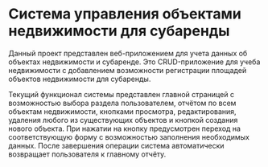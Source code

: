 # Система управления объектами недвижимости для субаренды

Данный проект представлен веб-приложением для учета данных об объектах недвижимости и субаренде.
Это CRUD-приложение для учеба недвижимости с добавлением возможности регистрации площадей объектов недвижимости для субаренды.

Текущий функционал системы представлен главной страницей с возможностью выбора раздела пользователем, отчётом по всем объектам недвижимости, кнопками просмотра, редактирования, удаления любого из существующих объектов и кнопкой создания нового объекта. При нажатии на кнопку предусмотрен переход на соответствующую форму с возможностью заполнения необходимых данных. После завершения операции система автоматически возвращает пользователя к главному отчёту.